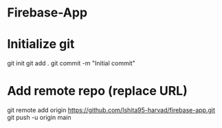 # Firebase-App

# Initialize git
git init
git add .
git commit -m "Initial commit"

# Add remote repo (replace URL)
git remote add origin https://github.com/Ishita95-harvad/firebase-app.git
git push -u origin main
